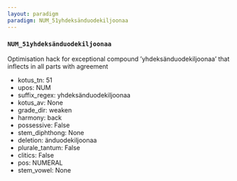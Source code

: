 ```yaml
---
layout: paradigm
paradigm: NUM_51yhdeksänduodekiljoonaa
---
```

### ` NUM_51yhdeksänduodekiljoonaa `

Optimisation hack for exceptional compound ’yhdeksänduodekiljoonaa’ that inflects in all parts with agreement
* kotus_tn: 51
* upos: NUM
* suffix_regex: yhdeksänduodekiljoonaa
* kotus_av: None
* grade_dir: weaken
* harmony: back
* possessive: False
* stem_diphthong: None
* deletion: änduodekiljoonaa
* plurale_tantum: False
* clitics: False
* pos: NUMERAL
* stem_vowel: None
